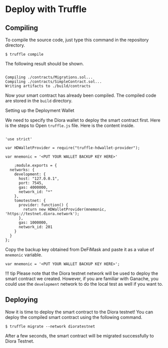 # Deploy with Truffle

## Compiling

To compile the source code, just type this command in the repository directory.

``` $ truffle compile ```

The following result should be shown.
```

Compiling ./contracts/Migrations.sol...
Compiling ./contracts/SimpleContract.sol...
Writing artifacts to ./build/contracts 

```

Now your smart contract has already been compiled. The compiled code are stored in the ```build``` directory. 

Setting up the Deployment Wallet

We need to specify the Diora wallet to deploy the smart contract first.  Here is the steps to Open ```truffle.js``` file. Here is the content inside.

```

'use strict'

var HDWalletProvider = require("truffle-hdwallet-provider");

var mnemonic = '<PUT YOUR WALLET BACKUP KEY HERE>'
	
	;module.exports = {
  networks: {
    development: {
      host: "127.0.0.1",
      port: 7545,
      gas: 4000000,
      network_id: "*"
    },
    tomotestnet: {
      provider: function() {
        return new HDWalletProvider(mnemonic, 'https://testnet.diora.network');
      },
      gas: 1000000,
      network_id: 201
    }
  }
}; 

```
Copy the backup key obtained from DeFiMask and paste it as a value of ```mnemonic``` variable.

``` var mnemonic = '<PUT YOUR WALLET BACKUP KEY HERE>'; ```

!!! tip 
Please note that the Diora testnet network will be used to deploy the smart contract we created. However, if you are familiar with Ganache, you could use the ```development``` network to do the local test as well if you want to.

## Deploying

Now it is time to deploy the smart contract to the Diora testnet! You can deploy the compiled smart contract using the following command.

``` $ truffle migrate --network dioratestnet ```

After a few seconds, the smart contract will be migrated successfully to Diora Testnet.


